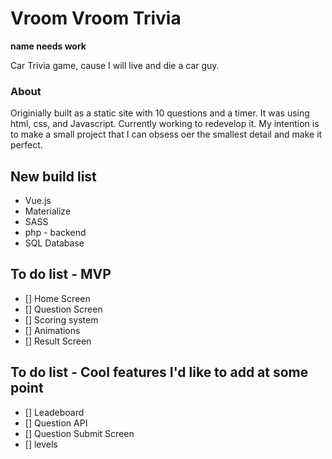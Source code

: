 # Vroom Vroom Trivia 
**name needs work**

Car Trivia game, cause I will live and die a car guy. 

### About

Originially built as a static site with 10 questions and a timer. It was using html, css, and Javascript. Currently working to redevelop it. My intention is to make a small project that I can obsess oer the smallest detail and make it perfect.

## New build list
- Vue.js
- Materialize
- SASS
- php - backend
- SQL Database

## To do list - MVP
- [] Home Screen
- [] Question Screen
- [] Scoring system
- [] Animations
- [] Result Screen


## To do list - Cool features I'd like to add at some point
- [] Leadeboard
- [] Question API
- [] Question Submit Screen
- [] levels
